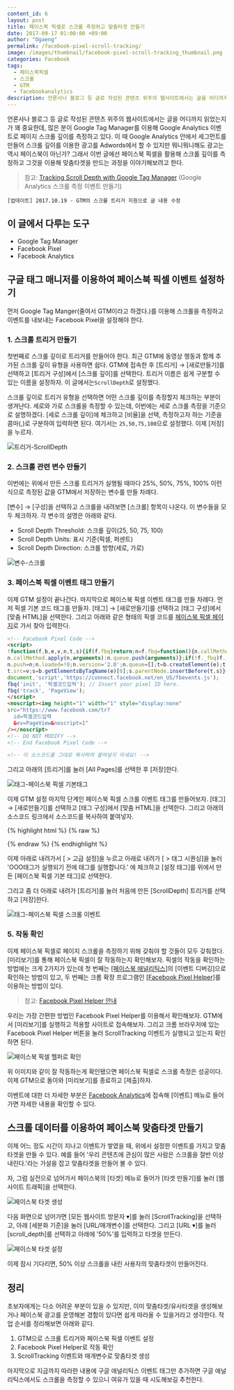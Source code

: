 ```yaml
---
content_id: 6
layout: post
title: 페이스북 픽셀로 스크롤 측정하고 맞춤타겟 만들기
date: 2017-09-17 01:00:00 +09:00
author: "Ogaeng"
permalink: /facebook-pixel-scroll-tracking/
image: /images/thumbnail/facebook-pixel-scroll-tracking_thumbnail.png
categories: Facebook
tags:
  - 페이스북픽셀
  - 스크롤
  - GTM
  - facebookanalytics
description: 언론사나 블로그 등 글로 작성된 콘텐츠 위주의 웹사이트에서는 글을 어디까지 읽었는지가 꽤 중요한데, 많은 분이 Google Tag Manager를 이용해 Google Analytics 이벤트로 페이지 스크롤 깊이를 측정하고 있다. 이 때 Google Analytics의 세그먼트를 만들어서 스크롤 깊이를 이용한 광고를 Adwords에서 할 수 있지만 뭐니뭐니해도 광고는 역시 페이스북이 아닌가? 그래서 이번 글에선 페이스북 픽셀을 활용해 스크롤 깊이를 측정하고 그것을 이용해 맞춤타겟을 만드는 과정을 이야기해보려고 한다.
---
```


언론사나 블로그 등 글로 작성된 콘텐츠 위주의 웹사이트에서는 글을 어디까지 읽었는지가 꽤 중요한데, 많은 분이 Google Tag Manager를 이용해 Google Analytics 이벤트로 페이지 스크롤 깊이를 측정하고 있다. 이 때 Google Analytics 안에서 세그먼트를 만들어 스크롤 깊이를 이용한 광고를 Adwords에서 할 수 있지만 뭐니뭐니해도 광고는 역시 페이스북이 아닌가? 그래서 이번 글에선 페이스북 픽셀을 활용해 스크롤 깊이를 측정하고 그것을 이용해 맞춤타겟을 만드는 과정을 이야기해보려고 한다.

> 참고: [Tracking Scroll Depth with Google Tag Manager](https://www.advancedwebranking.com/blog/how-to-track-scroll-depth-with-google-tag-manager/) (Google Analytics 스크롤 측정 이벤트 만들기)

~~~
[업데이트] 2017.10.19 - GTM의 스크롤 트리거 지원으로 글 내용 수정
~~~



## 이 글에서 다루는 도구 ##

* Google Tag Manager
* Facebook Pixel
* Facebook Analytics


## 구글 태그 매니저를 이용하여 페이스북 픽셀 이벤트 설정하기 ##

먼저 Google Tag Manger(줄여서 GTM이라고 하겠다.)를 이용해 스크롤을 측정하고 이벤트를 내보내는 Facebook Pixel을 설정해야 한다.

### 1. 스크롤 트리거 만들기 ###

첫번째로 스크롤 깊이로 트리거를 만들어야 한다. 최근 GTM에 동영상 행동과 함께 추가된 스크롤 깊이 유형을 사용하면 쉽다. GTM에 접속한 후 [트리거] → [새로만들기]를 선택하고 [트리거 구성]에서 [스크롤 깊이]를 선택한다. 트리거 이름은 쉽게 구분할 수 있는 이름을 설정하자. 이 글에서는<code>ScrollDepth</code>로 설정했다.

스크롤 깊이로 트리거 유형을 선택하면 어떤 스크롤 깊이를 측정할지 체크하는 부분이 생겨난다. 세로와 가로 스크롤을 측정할 수 있는데, 이번에는 세로 스크롤 측정을 기준으로 설명하겠다. [세로 스크롤 깊이]에 체크하고 [비율]을 선택, 측정하고자 하는 기준을 콤마(,)로 구분하여 입력하면 된다. 여기서는 <code>25,50,75,100</code>으로 설정했다. 이제 [저장]을 누르자.

![트리거-ScrollDepth](https://lh3.googleusercontent.com/g5TnX-6RGKXfZxPI187asOvQOC1WZLrRZgGfLgPxylMu_X3tnEp4oMwqZ1W1Ji3f_wCcat6jnZ44ClJrb3m2ywM0ZM03VsuZudoPd5yY74gh_oe_kwfWEtoU4OGwaopJkkkhiEg_xDTd6WSrFCbi8CVmXbj2VUzUsx0Fury24aznrC3qF5b8H1OvpZ--OaHIwsYEBrvbJypLX1KKbSuvhVQRbKcd89B9ExVdR_6Fmb7f9dnXTdmVxy2D4UO76XcE95uc1gVq7-fWtu8tSLl_nRa5MyVN45_AcbNe8f4CbRdZk3YNAizarLocp2IT-Z18Lp6HufqZm6sfN6v0ZZAhGSkPninMZ4xEOtGOjjAYemNkcAxB6oXWmIUk0EC-Cop8s63XaQPTBMSGa3yTJeVbE4shuHcQQPrUngqt4HfXhN7zGH0nHiz_FTxkPpJFPyfHguaoRxFWH-d59YeKRZl0gAvPXeK4oolqLnmOvvZQDzoulcty-FNWPrN2U7BAj2kxwfsVRJ0o8eV-fKOpCxs8aUE0Y7AFhcgXowH3nzW7G3NZRDiV2t_cM4BTmACSqZphZsqefjBxYJPH6L5Nhofu5a1Pjs8d____j5E4aBd9kMr_4pe2NeG23nqTpHPtleJH9vP6mgSKDedBKsmFZ0CCKXd9PlQuJXcFdh4=w1647-h1052-no)

### 2. 스크롤 관련 변수 만들기 ###

이번에는 위에서 만든 스크롤 트리거가 실행될 때마다 25%, 50%, 75%, 100% 이런 식으로 측정된 값을 GTM에서 저장하는 변수를 만들 차례다.

[변수] → [구성]을 선택하고 스크롤을 내려보면 [스크롤] 항목이 나온다. 이 변수들을 모두 체크하자. 각 변수의 설명은 아래와 같다.

* Scroll Depth Threshold: 스크롤 깊이(25, 50, 75, 100)
* Scroll Depth Units: 표시 기준(픽셀, 퍼센트)
* Scroll Depth Direction: 스크롤 방향(세로, 가로)

![변수-스크롤](https://lh3.googleusercontent.com/G3vJKChbvK8LCZyWuQ3ZhY2KskVEaLeJJqwYOyjKmB_I780kKuV3YL3A3d7oNuXOv6HcnfHy77bBACvl2ObR9Y-i4ZtEZO1VrqV3lq5UthDa8u0mGeZR0_V7r7fThnE9mOTjXPmY8axiSl1S_c0PmsP39Vr0ofUTqtoReU8ZW-XqHSDPrC3hblSYksaOAzj0_cOSbkeUjk9KAog0NiCLz_75C6fvZsZLiYP2ASO5k94CQOWfelIaaswtq1-bA6zhLYTkzVG5BEdGnC1hogEzQz0sPWvVpPpHm21E8nl6J2CpIt_yOx0__yFjRxXwJpj6swojQp2vfjqQMGdqBgIpBtozpQwDauwx7v-eMyf83Ubm2q_L95gO_OAhZKoy6MjXfyV3aFpms7o04S_wf9R_5Zsh5tk5v2l9tvH0vsm1kFEUbBp4WpvuDi9Kf_0udtHiXDvEd59sPg3ARZZdudiPHI1ZumnmBxB8l161Y1BSxvkY_TI3dvyn1G3iifzpR-2oLZteRJLLJM5Dge_f_xRhxTrSWmLx-_EzZM-NbaD8rBI7Woq6VRO_VRLnqGMDTRWidbBrIT06IkP_auYqhB80HdED4NWzNbn3fX8aibg1YeLK1NgkFxDurbzSvs9AoKnxCno-rulaV0DdkAsC1vPmEKVXH0N5utGsLb4=w1261-h514-no)

### 3. 페이스북 픽셀 이벤트 태그 만들기 ###

이제 GTM 설정이 끝나간다. 마지막으로 페이스북 픽셀 이벤트 태그를 만들 차례다. 먼저 픽셀 기본 코드 태그를 만들자. [태그] → [새로만들기]를 선택하고 [태그 구성]에서 [맞춤 HTML]을 선택한다. 그리고 아래와 같은 형태의 픽셀 코드를 [페이스북 픽셀 페이지](https://www.facebook.com/ads/manager/pixel)로 가서 찾아 입력한다.

~~~ html
<!-- Facebook Pixel Code -->
<script>
!function(f,b,e,v,n,t,s){if(f.fbq)return;n=f.fbq=function(){n.callMethod?
n.callMethod.apply(n,arguments):n.queue.push(arguments)};if(!f._fbq)f._fbq=n;
n.push=n;n.loaded=!0;n.version='2.0';n.queue=[];t=b.createElement(e);t.async=!0;
t.src=v;s=b.getElementsByTagName(e)[0];s.parentNode.insertBefore(t,s)}(window,
document,'script','https://connect.facebook.net/en_US/fbevents.js');
fbq('init', '픽셀코드입력'); // Insert your pixel ID here.
fbq('track', 'PageView');
</script>
<noscript><img height="1" width="1" style="display:none"
src="https://www.facebook.com/tr?
  id=픽셀코드입력
  &ev=PageView&noscript=1"
/></noscript>
<!-- DO NOT MODIFY -->
<!-- End Facebook Pixel Code -->

<!-- 이 소스코드를 그대로 복사하여 붙여넣지 마세요! -->
~~~

그리고 아래의 [트리거]를 눌러 [All Pages]를 선택한 후 [저장]한다.

![태그-페이스북 픽셀 기본태그](https://lh3.googleusercontent.com/AICBHd60Hl6y6-27qHe4U3wVuIbzOurW27TSruD9zSxe4IF9FuK-MN41Lp6slc8NiSvAC1BTpQFqsS545PIFfL0j1XkXSmiw50Z_9y6_p6bif4Dxm3qlc0O3Sz-l_xglUVyrJprzB7MNAXQxcHAjkJABOID5xvhUEflXc2UV7OgKiKPWUfsEK_i4sfDXsEI79ZzqRVlsLmwaJe6BNwLNIGxXD5qMZ2NNK8662J2Pf9WnpZh5BoJ0oVc3vhla0z9bPa6zmG-kLto0SJqh8ivA5BLdraaOM_fMPLHLNYq21a4iKRO8DYZC83CbRwPDc8M9y_uNj8scW4U1_pLNRCav9u_LQB24HH92DT3UbtaWzpjM_-e3Ypo23JnCSZi-n85wiMnYehDQ0et78kc1QhvqDRQse91ciNwHrYQob0eikIC8Lrybv6LX_GGFDLwVboQvSHQVH1I56JNICuNgpHW7QntoZ-_9mARoYqqcT7tlhXrqnI-Kje_4FAxQJmC1JpgnoE0Ny-E-Blu54-5Rr3lXmMMRaAsbMpx0mq-gPEPZCRQqiuGCVD1_-V5dCpusGtraVLvl1sX3T4BdomwXleSowry_d769BuNg6vg5SwI_Cs7YMdcGvfDUDAkk_r-NkXmMYMWo23XDel7jGuK-tXNK_XzljfTJTE-2hOo=w1472-h1398-no)

이제 GTM 설정 마지막 단계인 페이스북 픽셀 스크롤 이벤트 태그를 만들어보자. [태그] → [새로만들기]를 선택하고 [태그 구성]에서 [맞춤 HTML]을 선택한다. 그리고 아래의 소스코드 링크에서 소스코드를 복사하여 붙여넣자.

{% highlight html %}
{% raw %}
<script>
	fbq('trackCustom', 'ScrollTracking', {
	content_title: document.title, // 페이지의 제목
	scroll_depth: '{{Scroll Depth Threshold}}%' // 스크롤 깊이
	});
</script>

{% endraw %}
{% endhighlight %}

이제 아래로 내려가서 [ > 고급 설정]을 누르고 아래로 내려가 [ > 태그 시퀀싱]을 눌러 'OOO태그가 실행되기 전에 태그를 실행합니다.' 에 체크하고 [설정 태그]를 위에서 만든 [페이스북 픽셀 기본 태그]로 선택한다.

그리고 좀 더 아래로 내려가 [트리거]를 눌러 처음에 만든 [ScrollDepth] 트리거를 선택하고 [저장]한다.

![태그-페이스북 픽셀 스크롤 이벤트](https://lh3.googleusercontent.com/mFlXCntDQPQqMCunOjNOPvlKz0hb_GbzEGfK7TSB7fn3Wl4kuoFB87Ms21tfy16WCCNm3fNk_di7o2zJnx8VYJSTh2uDNNlA_ghKhaKMBqgmrKK2BixpgmK9rTeZhlP6znjizV8Fw6EuU9w10oXYBsaCIvA4ODzutNrv8lZt3sk57UY4FhWJSMWH3Y5iyBVsIdgpUqCGTL1-Ws90M2oyJm7JlEK4a1kOyWdn5sSb70VqXIkyCxKVgQt4-5nx8vSenA8eAsq6hCRY1OC6ctWhK_2JGx8FlVfQu7nbOxBfyWQDGcq0LtGwAFuvBJ_kk4tXKIIrpMyA-lOYUvSSXpGiCz-r3gDfnQ11swO6TigBEIaUxfGUojz1CrCE5MFEZlAE90_73jk56-9uxw8hF1DXuEoIf4atnqgvMEz984CheWUE0I6qGWQSRJ14YRUR0n4lhzB2a6nMdIJ8aV4nTDwfzT4ZBpfE4Uu4Dr7WV6t1WBTuKKqgRUwSOrL0oOEEbLyKaR24RSld_Emwhe38EbSx6_JgrU_1T3NoIQNbd27HSTBPPJUxwIxXE8rkpivbXept5mrlVj24PzjRcBITJwxwyoFSTdXjNhfRrxbciJ8U_EBWTwf-1Rj70LM1K6CG3MkBfSwtx3JmCcuGub8L5wdHSetbkkuo_SXdAEQ=w888-h1518-no)

### 5. 작동 확인 ###

이제 페이스북 픽셀로 페이지 스크롤을 측정하기 위해 갖춰야 할 것들이 모두 갖춰졌다. [미리보기]를 통해 페이스북 픽셀이 잘 작동하는지 확인해보자. 픽셀의 작동을 확인하는 방법에는 크게 2가지가 있는데 첫 번째는 [[페이스북 애널리틱스]](https://www.facebook.com/analytics)의 [이벤트 디버깅]으로 확인하는 방법이 있고, 두 번째는 크롬 확장 프로그램인 [[Facebook Pixel Helper]](https://chrome.google.com/webstore/detail/facebook-pixel-helper/fdgfkebogiimcoedlicjlajpkdmockpc)를 이용하는 방법이 있다.

> 참고: [Facebook Pixel Helper 안내](https://developers.facebook.com/docs/facebook-pixel/pixel-helper)

우리는 가장 간편한 방법인 Facebook Pixel Helper를 이용해서 확인해보자. GTM에서 [미리보기]를 실행하고 적용할 사이트로 접속해보자. 그리고 크롬 브라우저에 있는 Facebook Pixel Helper 버튼을 눌러 ScrollTracking 이벤트가 실행되고 있는지 확인하면 된다.

![페이스북 픽셀 헬퍼로 확인](https://lh3.googleusercontent.com/Ez0Ch6bEw0l5ldrn28TqHFSAfTeTV3t9bTWK3jxHut1YJC4dXDSNTFABed-dEVlRzfkszI686sdf3u21axccv9VlyRXe6hC9i9yqX8c8rayqvR1Y8zrkq205SsBdxqeInMd96sBXX_jq_8Oo2QIsAxJXQtqzAY-mwwFRH36YIB0Fw8gpT22dDOLlXO2EXXZceR_LCFh9H0ZgrfIu8rjpJbRaWO4IbVP6vdMQkU4D5-5IKVX68pzWj4-vcRAAT3AC525yqEjXNt_pQH45Lz-PtX6_tIFxdwbpHNXRFc1c4u7Mzmj_zP3S4-7tpWtTw1GvGs46Ba8NFl2eHeZCyuvDyO0UHlbEDIzwNO35c694DbP7S_DVzT4cbDhCH7TfoZwuNuHhYXS9UuSlsSKK_-w2LWDMSIyFavnteVmCcUa7u_nfm7C_2BB9w2ZSCajboQOeSC1sxZjCKM56xv0x1Njgep9M5_BCB3pvGnYdLOh9nFpGwl49Rr4qN7RpXmifHFWCzeHdS6FP7N7boC1tK-WQIRnSHn6xfdhneTTt1NX8PKizoSg2FbOf4ntZz-2W4v1TIhoduNRHBA3CEqgz0EPSQgtNSkJOzgrABtX7fuI_sWUK5egYLqebPhhzjavF-QF1c7naHwBxZeAkrQdPLpQHhChGkYmx_M4zvgQ=w1412-h1310-no)

위 이미지와 같이 잘 작동하는게 확인됐으면 페이스북 픽셀로 스크롤 측정은 성공이다. 이제 GTM으로 돌아와 [미리보기]를 종료하고 [제출]하자.

이벤트에 대한 더 자세한 부분은 [Facebook Analytics](https://www.facebook.com/analytics)에 접속해 [이벤트] 메뉴로 들어가면 자세한 내용을 확인할 수 있다.

## 스크롤 데이터를 이용하여 페이스북 맞춤타겟 만들기 ##

이제 어느 정도 시간이 지나고 이벤트가 쌓였을 때, 위에서 설정한 이벤트를 가지고 맞춤타겟을 만들 수 있다. 예를 들어 '우리 콘텐츠에 관심이 많은 사람은 스크롤을 절반 이상 내린다.'라는 가설을 잡고 맞춤타겟을 만들어 볼 수 있다.

자, 그럼 실전으로 넘어가서 페이스북의 [타겟] 메뉴로 들어가 [타겟 만들기]를 눌러 [웹사이트 트래픽]을 선택한다.

![페이스북 타겟 생성](https://lh3.googleusercontent.com/yjipgIfpVxBGlDe78pziGCUPfNxrVvJ74G0z6iYU8Dd9XZZMcBiWJjdZIMpELLU-cojQ3Wmw9cMU7OJUhMTJPfpl-7f5oWyc7eDFipewZDqbqZLp0PsqO47R97m4DVhlD_F4gi0rn2HVp35ngVQZmkRXzL9MaTTMTfbKhKZFOQZjCRhZS2pYiQ8IBt8KNTsVU1nAavUD1bnDsIQwz9v6vXXkmFiWSXXgnXVIC5eSAccrWBOHSk-UFgIgcktUs2PG4BTvEfw7qlkDfjPU8qkQbxGUsDIsGAXhXPMGWMi8TaSCu3t6VL6OpBQcUwcdMYwfVAobvX7ddoUHksNLMnYbs35yjAMAZZ4wkZTlbbXzn85VkxgBHLdLebdmvWx9lAWurdi-nGgq1M0BGSEqaZq9QO-Pt_pDLw5X-5AhX-zOSfZbPIRhD4xX1Mjqqe8eU14SCzS2VHygd0YFgsGj1vYbzFFKPClDVD2J4-NMqMz-YVI7dBkCwMlP7LL2xVdc3X9OPXNFm2EXrdE6GxbINBy4oe_wKO8LpT_J6aWNw0eE8SMABsqpRq4a6VoE_6z9ZxpG-5bZXaZz9i9dVHuIrYP4XylmPUzuCpP6eXCa72k_O8Yqsy8ZIyKzPZi9Lc_Nv2NGzrGSSxfPcJXJsLpnp3nf0_qoLdOk2d3l1DY=w898-h900-no)

다음 화면으로 넘어가면 [모든 웹사이트 방문자 ▾]를 눌러 [ScrollTracking]을 선택하고, 아래 [세분화 기준]을 눌러 [URL/매개변수]를 선택한다. 그리고 [URL ▾]를 눌러 [scroll_depth]를 선택하고 아래에 '50%'를 입력하고 타겟을 만든다.

![페이스북 타겟 설정](https://lh3.googleusercontent.com/hbZ0f4td8Ypoj5v7HvAlfvekxkMfoAbKMwcjSJvUmQx64dPdl4YfTEXt59T2rmLVQ8wONqE8zNLAR9pfz3Haf1GvZdbG4-NSkUu9Ovrey9Y5ggg0J_PrJL2oNRkmHK0HGjs-kIy1tLcOwYIPYJ5hZObCnATMQt-V1cnvzTB8h1YU_WrxevZEwWdLiCM1zhUN93u8-vL9zC6pZ5eQE28G4KzwaVn9KeEHN4jW7F-rz-dEKjYgUB7IGzqes4MoUa7a6m7kUmXRf85839E5fQtxFrdvieUSKZQg6hf87uCjaBzbUGiBZctxvo1uCA8ErxLWWM77j7MJWlW2IXBZll5Y2-G63lvZuZxVNMg19E6r9SyAXDpy0VADc-uLgsojcTjIs-sY7QGXbBEFmvx1b0X8ROt37RhkOf4LzuMWnVUNLloy8-EkShimj4xNZf4cIQyKquvBeR9FOxkMVDw1cetzkabX2pSEaDxVkONb2J8ghuWyGN1Ix2rfz0_DvW0iDSw0cmnuXzFriFDcTbU2KEiLiJnjblGdkMh5JBXy9nd5v5CXQiNgqit98HU2YQLYiQ3KHbFf_KKmu9wjonRe3eM0Y1HUtTRNdVbbpJs4ldDQ11q4r6udPxtXYGPn8MUNybawGWf-SOiB83yvpwRESs8LH-qOrK5S6vJG8kk=w962-h592-no)

이제 잠시 기다리면, 50% 이상 스크롤을 내린 사용자의 맞춤타겟이 만들어진다.

## 정리 ##

초보자에게는 다소 어려운 부분이 있을 수 있지만, 이미 맞춤타겟/유사타겟을 생성해보거나 페이스북 광고를 운영해본 경험이 있다면 쉽게 따라올 수 있을거라고 생각한다. 작업 순서를 정리해보면 아래와 같다.

1. GTM으로 스크롤 트리거와 페이스북 픽셀 이벤트 설정
2. Facebook Pixel Helper로 작동 확인
3. ScrollTracking 이벤트와 매개변수로 맞춤타겟 생성

마지막으로 지금까지 따라한 내용에 구글 애널리틱스 이벤트 태그만 추가하면 구글 애널리틱스에서도 스크롤을 측정할 수 있으니 여유가 있을 때 시도해보길 추천한다.
